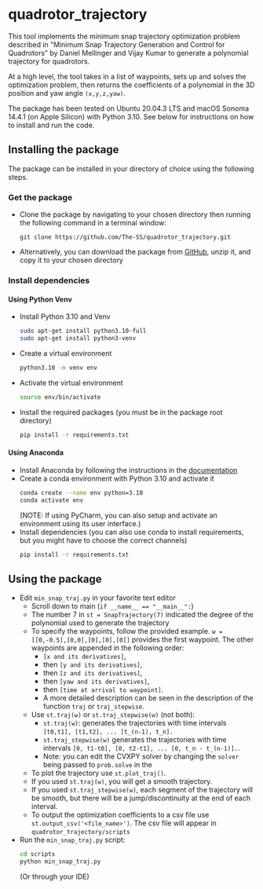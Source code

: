 # quadrotor_trajectory
This tool implements the minimum snap trajectory optimization problem described in "Minimum Snap Trajectory Generation and Control for Quadrotors" by Daniel Mellinger and Vijay Kumar to generate a polynomial trajectory for quadrotors. 

At a high level, the tool takes in a list of waypoints, sets up and solves the optimization problem, then returns the coefficients of a polynomial in the 3D position and yaw angle `(x,y,z,yaw)`.

The package has been tested on Ubuntu 20.04.3 LTS and macOS Sonoma 14.4.1 (on Apple Silicon) with Python 3.10. See below for instructions on how to install and run the code. 

## Installing the package
The package can be installed in your directory of choice using the following steps.

### Get the package
- Clone the package by navigating to your chosen directory then running the following command in a terminal window:
  ```
  git clone https://github.com/The-SS/quadrotor_trajectory.git
  ```
- Alternatively, you can download the package from [GitHub](https://github.com/The-SS/quadrotor_trajectory), unzip it, and copy it to your chosen directory   

### Install dependencies

#### Using Python Venv
- Install Python 3.10 and Venv
    ```bash
    sudo apt-get install python3.10-full
    sudo apt-get install python3-venv
    ```
- Create a virtual environment
    ```bash
    python3.10 -m venv env
    ```
- Activate the virtual environment
    ```bash
    source env/bin/activate
    ```
- Install the required packages (you must be in the package root directory)
    ```bash
    pip install -r requirements.txt
    ```
  
#### Using Anaconda
- Install Anaconda by following the instructions in the [documentation](https://docs.anaconda.com/anaconda/install/)
- Create a conda environment with Python 3.10 and activate it
    ```bash
    conda create --name env python=3.10
    conda activate env
    ```
  (NOTE: If using PyCharm, you can also setup and activate an environment using its user interface.)
- Install dependencies (you can also use conda to install requirements, but you might have to choose the correct channels)
    ```bash
    pip install -r requirements.txt
    ```

## Using the package
- Edit `min_snap_traj.py` in your favorite text editor
  - Scroll down to main (`if __name__ == "__main__":`)
  - The number 7 in `st = SnapTrajectory(7)` indicated the degree of the polynomial used to generate the trajectory
  - To specify the waypoints, follow the provided example.
  `w = [[0,-0.5],[0,0],[0],[0],[0]]` provides the first waypoint. The other waypoints are appended in the following order: 
    - `[x and its derivatives]`, 
    - then `[y and its derivatives]`, 
    - then `[z and its derivatives]`, 
    - then `[yaw and its derivatives]`, 
    - then `[time at arrival to waypoint]`. 
    - A more detailed description can be seen in the description of the function `traj` or `traj_stepwise`.
  - Use `st.traj(w)` or `st.traj_stepwise(w)` (not both):
    - `st.traj(w)`: generates the trajectories with time intervals `[t0,t1], [t1,t2], ... [t_(n-1), t_n].`
    - `st.traj_stepwise(w)` generates the trajectories with time intervals `[0, t1-t0], [0, t2-t1], ... [0, t_n - t_(n-1)].`. 
    - Note: you can edit the CVXPY solver by changing the `solver` being passed to `prob.solve` in the 
  - To plot the trajectory use `st.plot_traj()`. 
  - If you used `st.traj(w)`, you will get a smooth trajectory. 
  - If you used `st.traj_stepwise(w)`, each segment of the trajectory will be smooth, but there will be a jump/discontinuity at the end of each interval.
  - To output the optimization coefficients to a csv file use `st.output_csv('<file_name>')`. The csv file will appear in `quadrotor_trajectory/scripts`
- Run the `min_snap_traj.py` script:
  ```bash
  cd scripts
  python min_snap_traj.py
  ```
  (Or through your IDE)

